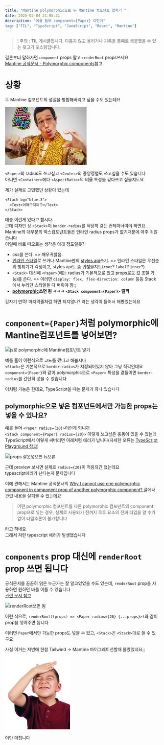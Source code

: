 ```yaml
---
title: "Mantine polymorphic으로 두 Mantine 컴포넌트 합치기 "
date: 2025-02-04 21:05:31
description: "예를 들어 component={Paper} 이런거"
tag: ["TIL", "TypeScript", "JavaScript", "React", "Mantine"]
---
```


> ! 주의 : TIL 게시글입니다. 다듬지 않고 올리거나 기록을 통째로 복붙했을 수 있는 뒷고기 포스팅입니다.

결론부터 말하자면 `component` props 말고 `renderRoot` props쓰세요  
[Mantine 공식문서 - Polymorphic components](https://mantine.dev/guides/polymorphic/)참고.

# 상황

두 Mantine 컴포넌트의 성질을 병합해버리고 싶을 수도 있는데요

![PPAP](image-1.png)

`<Paper>`의 radius도 쓰고싶고 `<Center>`의 중앙정렬도 쓰고싶을 수도 있습니다  
아니면 `<Container>`에다 `<AspectRatio>`의 비율 특성을 갖다쓰고 싶을지도요

제가 실제로 고민했던 상황이 있는데

```tsx
<Stack bg="blue.3">
  <Text>어쩌구저쩌구</Text>
</Stack>
```

대충 이런게 있다고 합시다.  
근데 디자인 상 `<Stack>`이 `border-radius`를 적당히 갖는 컨테이너여야 하면요..  
Mantine의 대부분의 박스컴포넌트들은 인라인 radius props가 없기때문에 아주 귀찮습니다  
이럴때 바로 떠오르는 생각은 아래 정도일듯?

- css를 쓴다. => 매우귀찮음.
- [인라인 스타일](https://mantine.dev/styles/style/)로 쓰거나 Mantine만의 [styles api](https://mantine.dev/styles/styles-api/)쓰기. => 인라인 스타일은 우선순위 뻥튀기가 걱정이고, styles api도 좀 귀찮을지도(`root`? `label`? `inner`?)
- `<Stack>` 대신에 `<Paper>`(애는 radius가 기본적으로 있고 props로도 값 조절 가능)를 쓴다. => 이러면 `display: flex, flex-direction: column` 등등 Stack에서 누리던 스타일들 다 써줘야 함;;
- **[polymorphic](https://mantine.dev/guides/polymorphic/)쓰면 됨 ㅋㅋㅋ `<Stack component={Paper}>` 딸깍**

갑자기 번뜩! 마지막줄처럼 하면 되지않나? 라는 생각이 들어서 해봤었는데요

# `component={Paper}`처럼 polymorphic에 Mantine컴포넌트를 넣어보면?

![js로 polymorphic에 Mantine컴포넌트 넣기](https://i.imgur.com/2QZv7SR.png)

예를 들어 이런식으로 코드를 짰다고 해봅시다  
`<Stack>`은 기본적으로 `border-radius`가 지정되어있지 않아 그냥 직각인데요  
`component={Paper}`와 같이 polymorphic으로 `<Paper>` 특성을 곁들이면 `border-radius`를 간단히 넣을 수 있습니다

이처럼 가능은 한데요, TypeScript쓸 때는 문제가 하나 있습니다

## polymorphic으로 넣은 컴포넌트에서만 가능한 props는 넣을 수 있나요?

예를 들어 `<Paper radius={20}>`이런게 되니까  
`<Stack component={Paper} radius={20}>` 이렇게 쓰고싶은 충동이 있을 수 있는데  
TypeScript에서 이렇게 써버리면 아래처럼 에러가 납니다(자세한 오류는 [TypeScript Playground 참고](https://www.typescriptlang.org/play/?jsx=1&preserveValueImports=false#code/FASwtgDg9gTgLgAgN7AQgynAhgYwNYA0qCAQgK5xxQB2RaAKgKYAecdCAClhIzEQL4IAZjChgEAIgACYLNTghqjAPQ5YjCQG5gwNdQDOiAGJQoCALwIAFAEoLAPmTE0MRnDIxq152l8AeTFw8BDVIGkZ5cyQuHhhBCCiAVkEwJMEAIwBzcwl0gBsyRgA6RIkEGCwAExAyfSiARgAGfnsfX3aEPyZWBGwcnAi4Xgl7egAJAEl0BCm-ZW64Vo7lzoXerH7B4fsAQQB1AFF0AHkAWQOEA4ANHdOOABkDuYWllfa-ckoaEKg82ByAO4ACxAQzKADcsDAQHI4DkoBQ8ooNK83st9kczhcSABVej0Y4AOTaKzmnyo1FRHTmgXwVJswH4QA))

![props 잘못넣으면 ts오류](https://i.imgur.com/gO8aCNe.png)

근데 preview 보시면 실제로 `radius={20}`이 적용되긴 했는데요  
typescript에러가 난다는게 문제입니다

이에 관해서는 Mantine 공식문서의 [Why I cannot use one polymorphic component in component prop of another polymorphic component?
](https://help.mantine.dev/q/polymorphic-in-polymorphic)글에서 관련 내용을 살펴볼 수 있는데요

> 어떤 polymorphic 컴포넌트를 다른 polymorphic 컴포넌트의 component prop으로 넣는 경우, 실제로 사용되기 전까지 루트 요소의 진짜 타입을 알 수가 없어 타입추론이 불가합니다

라고 하네요  
그래서 저런 typescript 에러가 발생했습니다

# `components` prop 대신에 `renderRoot` prop 쓰면 됩니다

공식문서를 꼼꼼히 읽은 누군가는 잘 알고있었을 수도 있는데, `renderRoot` prop을 사용하면 원하던 바를 이룰 수 있습니다  
[관련 문서 참고](https://mantine.dev/guides/polymorphic/#polymorphic-components-with-generic-components)

![renderRoot쓰면 됨](https://i.imgur.com/sfhzBnM.png)

이런 식으로, `renderRoot((props) => <Paper radius={20} {...props}>)`와 같이 prop을 넣어주면 됩니다

이러면 `Paper`에서만 가능한 props도 넣을 수 있고, `<Stack>`은 `<Stack>`대로 쓸 수 있구요

사실 이거는 저번에 한참 Tailwind -> Mantine 마이그레이션할때 몰랐었네요;;

![아하!](image-2.png)

이만 마칩니다
